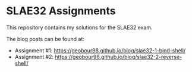 # SLAE32 Assignments

This repository contains my solutions for the SLAE32 exam.

The blog posts can be found at:
- Assignment #1: https://geobour98.github.io/blog/slae32-1-bind-shell/
- Assignment #2: https://geobour98.github.io/blog/slae32-2-reverse-shell/
